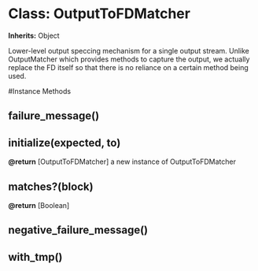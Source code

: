 # Class: OutputToFDMatcher
**Inherits:** Object
    

Lower-level output speccing mechanism for a single output stream. Unlike
OutputMatcher which provides methods to capture the output, we actually
replace the FD itself so that there is no reliance on a certain method being
used.



#Instance Methods
## failure_message() [](#method-i-failure_message)

## initialize(expected, to) [](#method-i-initialize)

**@return** [OutputToFDMatcher] a new instance of OutputToFDMatcher

## matches?(block) [](#method-i-matches?)

**@return** [Boolean] 

## negative_failure_message() [](#method-i-negative_failure_message)

## with_tmp() [](#method-i-with_tmp)

